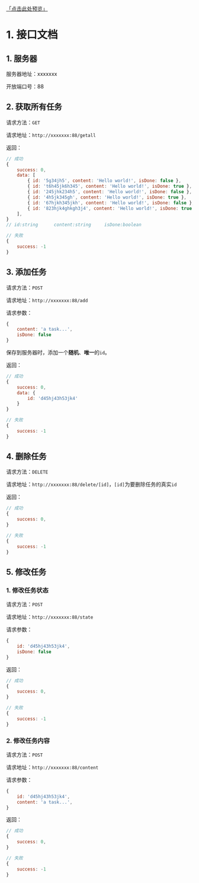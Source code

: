 <a href="https://ts-todo-0gl1ck0w116a2558-1304393382.tcloudbaseapp.com/" target="_blank">「点击此处预览」</a>

# 1. 接口文档

## 1. 服务器

服务器地址：xxxxxxx

开放端口号：88

## 2. 获取所有任务

请求方法：`GET`

请求地址：`http://xxxxxxx:88/getall`

返回：

```javascript
// 成功
{
    success: 0,
    data: [
        { id: '5g34jh5', content: 'Hello world!', isDone: false },
        { id: 't6h45jk6h345', content: 'Hello world!', isDone: true },
        { id: '245jhk234h5', content: 'Hello world!', isDone: false },
        { id: '4h5jk345gh', content: 'Hello world!', isDone: true },
        { id: '67hjkh345jkh', content: 'Hello world!', isDone: false },
        { id: '823hjk4ghkgh3j4', content: 'Hello world!', isDone: true },
    ],
}
// id:string      content:string     isDone:boolean

// 失败
{
    success: -1
}
```

## 3. 添加任务

请求方法：`POST`

请求地址：`http://xxxxxxx:88/add`

请求参数：

```javascript
{
    content: 'a task...',
    isDone: false
}
```

保存到服务器时，添加一个**随机**、**唯一**的`id`。

返回：

```javascript
// 成功
{
    success: 0,
    data: {
        id: 'd45hj43h53jk4'
    }
}

// 失败
{
    success: -1
}
```

## 4. 删除任务

请求方法：`DELETE`

请求地址：`http://xxxxxxx:88/delete/[id]`，`[id]`为要删除任务的真实`id`

返回：

```javascript
// 成功
{
    success: 0,
}

// 失败
{
    success: -1
}
```

## 5. 修改任务

### 1. 修改任务状态

请求方法：`POST`

请求地址：`http://xxxxxxx:88/state`

请求参数：

```javascript
{
    id: 'd45hj43h53jk4',
    isDone: false
}
```

返回：

```javascript
// 成功
{
    success: 0,
}

// 失败
{
    success: -1
}
```

### 2. 修改任务内容

请求方法：`POST`

请求地址：`http://xxxxxxx:88/content`

请求参数：

```javascript
{
    id: 'd45hj43h53jk4',
    content: 'a task...',
}
```

返回：

```javascript
// 成功
{
    success: 0,
}

// 失败
{
    success: -1
}
```

